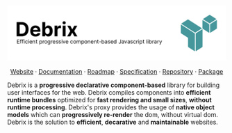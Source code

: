 <div align="center">

[![Debrix Banner](https://raw.githubusercontent.com/debrixjs/assets/main/images/banner.svg)](https://debrix.dev)

[Website](https://debrix.dev) · [Documentation](https://debrix.dev/docs) · [Roadmap](https://github.com/orgs/debrixjs/projects/1) · [Specification](https://debrix.dev/specification) · [Repository](https://github.com/debrixjs) · [Package](https://npmjs.com/package/debrix)

</div>

Debrix is a **progressive declarative component-based** library for building user interfaces for the web. Debrix compiles components into **efficient runtime bundles** optimized for **fast rendering and small sizes**, **without runtime processing**. Debrix's proxy provides the usage of **native object models** which can **progressively re-render** the dom, without virtual dom. Debrix is the solution to **efficient**, **decarative** and **maintainable** websites.
